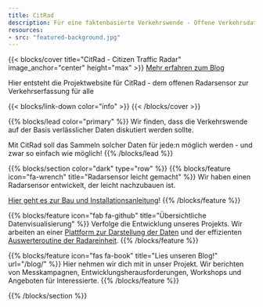 ```yaml
---
title: CitRad
description: Für eine faktenbasierte Verkehrswende - Offene Verkehrsdaten von allen für alle 
resources:
- src: "featured-background.jpg"
---
```


{{< blocks/cover title="CitRad - Citizen Traffic Radar" image_anchor="center" height="max" >}}
<a class="btn btn-lg btn-primary me-3 mb-4" href="/about/">
  Mehr erfahren <i class="fas fa-arrow-alt-circle-right ms-2"></i>
</a>
<a class="btn btn-lg btn-secondary me-3 mb-4" href="/blog/">
  zum Blog <i class="fas fa-book ms-2 "></i>
</a>
<p class="lead mt-5">Hier entsteht die Projektwebsite für CitRad - dem offenen Radarsensor zur Verkehrserfassung für alle</p>
{{< blocks/link-down color="info" >}}
{{< /blocks/cover >}}


{{% blocks/lead color="primary" %}}
Wir finden, dass die Verkehrswende auf der Basis verlässlicher Daten diskutiert werden sollte. 

Mit CitRad soll das Sammeln solcher Daten für jede:n möglich werden - und zwar so einfach wie möglich!
{{% /blocks/lead %}}


{{% blocks/section color="dark" type="row" %}}
{{% blocks/feature icon="fa-wrench" title="Radarsensor leicht gemacht" %}}
Wir haben einen Radarsensor entwickelt, der leicht nachzubauen ist.

[Hier geht es zur Bau und Installationsanleitung](/docs)!
{{% /blocks/feature %}}


{{% blocks/feature icon="fab fa-github" title="Übersichtliche Datenvisualisierung" %}}
Verfolge die Entwicklung unseres Projekts. Wir arbeiten an einer [Plattform zur Darstellung der Daten](https://github.com/fablabcb/CitRad-Platform) und der effizienten [Auswerteroutine der Radareinheit](https://github.com/fablabcb/CitRad-SensorUnit).
{{% /blocks/feature %}}


{{% blocks/feature icon="fas fa-book" title="Lies unseren Blog!" url="/blog/" %}}
Hier nehmen wir dich mit in unser Projekt. Wir berichten von Messkampagnen, Entwicklungsherausforderungen, Workshops und Angeboten für Interessierte. 
{{% /blocks/feature %}}


{{% /blocks/section %}}
